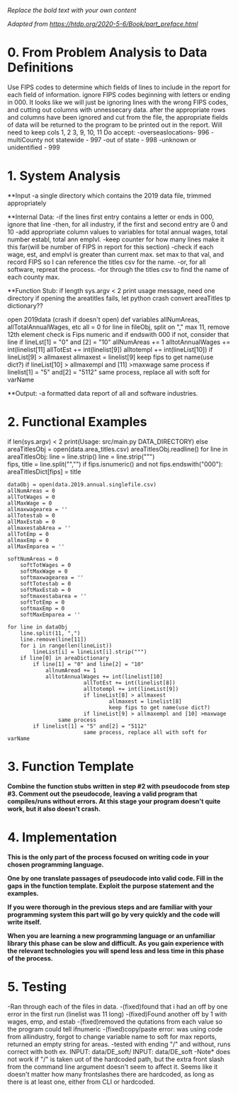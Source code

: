 *Replace the bold text with your own content*

*Adapted from https://htdp.org/2020-5-6/Book/part_preface.html*

# 0.  From Problem Analysis to Data Definitions

Use FIPS codes to determine which fields of lines to include in the report 
for each field of information. ignore FIPS codes beginning with letters or 
ending in 000.
It looks like we will just be ignoring lines with the wrong FIPS codes, and 
cutting out columns with unnessecary data.
after the appropriate rows and columns have been ignored and cut from 
the file, the appropriate fields of data will be returned to the program to
be printed out in the report. Will need to keep cols 1, 2 3, 9, 10, 11 
Do accept:
-overseaslocations- 996
-multiCounty not statewide - 997
-out of state - 998
-unknown or unidentified - 999
# 1.  System Analysis

**Input
-a single directory which contains the 2019 data file, trimmed appropriately

**Internal Data: 
-if the lines first entry contains a letter or ends in 000, ignore that line
-then, for all industry, if the first and second entry are 0 and 10
-add appropriate column values to variables for total annual wages, total 
number establ, total ann emplvl. 
-keep counter for how many lines make it this far(will be number of FIPS
in report for this section)
-check if each wage, est, and emplvl is greater than current max. set max to 
that val, and record FIPS so I can reference the titles csv for the name.
-or, for all software, repreat the process.
-for through the titles csv to find the name of each county max.

**Function Stub:
if length sys.argv < 2
	print usage message, need one directory
if opening the areatitles fails, let python crash
convert areaTitles tp dictionary??

open 2019data (crash if doesn't open)
def variables allNumAreas, allTotalAnnualWages, etc all = 0
for line in fileObj, split on "," max 11, remove 12th element 
	check is Fips numeric and if endswith 000
	if not, consider that line
		if lineLst[1] =  "0" and [2] = "10"
			allNumAreas += 1
			alltotAnnualWages += int(linelist[11]
			allTotEst += int(linelist[9])
			alltotempl += int(lineList[10])
			if lineList[9] > allmaxest
				allmaxest = linelist[9]
				keep fips to get name(use dict?)
			if lineList[10] > allmaxempl and [11] >maxwage
				same process
		if linelist[1] = "5" and[2] = "5112"
			same process, replace all with soft for varName
					
**Output:
-a formatted data report of all and software industries.

# 2.  Functional Examples
 
if len(sys.argv) < 2
	print(Usage: src/main.py DATA_DIRECTORY)
else
	areaTitlesObj = open(data.area_titles.csv)
	areaTitlesObj.readline()
        for line in areaTitlesObj:
            line = line.strip()
		line = line.strip("\"")		
            fips, title = line.split("","")
            if fips.isnumeric() and not fips.endswith("000"):
                areaTitlesDict[fips] = title	
	
	dataObj = open(data.2019.annual.singlefile.csv)
	allNumAreas = 0
	allTotWages = 0
	allMaxWage = 0
	allmaxwagearea = ''
	allTotestab = 0
	allMaxEstab = 0
	allmaxestabArea = ''
	allTotEmp = 0
	allmaxEmp = 0
	allMaxEmparea = ''

	softNumAreas = 0
        softTotWages = 0
        softMaxWage = 0
        softmaxwagearea = ''
        softTotestab = 0
        softMaxEstab = 0
        softmaxestabarea = ''
        softTotEmp = 0
        softmaxEmp = 0
        softMaxEmparea = ''
	
	for line in dataObj
		line.split(11, ",")
		line.remove(line[11])
		for i in range(len(lineList))
			lineList[i] = lineList[i].strip(""")
		if line[0] in areaDictionary
			if line[1] = "0" and line[2] = "10"
				allnumAread += 1
				alltotAnnualWages += int(linelist[10]
        	                allTotEst += int(linelist[8])
	                        alltotempl += int(lineList[9])
                	        if lineList[8] > allmaxest
                                	allmaxest = linelist[8]
                                	keep fips to get name(use dict?)
                        	if lineList[9] > allmaxempl and [10] >maxwage
					same process
			if linelist[1] = "5" and[2] = "5112"
	                        same process, replace all with soft for varName



# 3.  Function Template

**Combine the function stubs written in step #2 with pseudocode from step #3.
Comment out the pseudocode, leaving a valid program that compiles/runs without
errors.  At this stage your program doesn't quite work, but it also doesn't
crash.**


# 4.  Implementation

**This is the only part of the process focused on writing code in your chosen
programming language.**

**One by one translate passages of pseudocode into valid code.  Fill in the gaps
in the function template.  Exploit the purpose statement and the examples.**

**If you were thorough in the previous steps and are familiar with your
programming system this part will go by very quickly and the code will write
itself.**

**When you are learning a new programming language or an unfamiliar library this
phase can be slow and difficult.  As you gain experience with the relevant
technologies you will spend less and less time in this phase of the process.**


# 5.  Testing

-Ran through each of the files in data.
-(fixed)found that i had an off by one error in the first run (linelist was 11 long)
-(fixed)Found another off by 1 with wages, emp, and estab
-(fixed)removed the qutations from each value so the program could tell ifnumeric
-(fixed)copy/paste error: was using code from allindustry, forgot to change 
variable name to soft for max reports, returned an empty string for areas.
-tested with ending "/" and without, runs correct with both
	ex. INPUT: data/DE_soft/
	    INPUT: data/DE_soft
-Note* does not work if "/" is taken uot of the hardcoded path, but the
extra front slash from the command line argument doesn't seem to affect it.
Seems like it doesn't matter how many frontslashes there are hardcoded, as
long as there is at least one, either from CLI or hardcoded.

